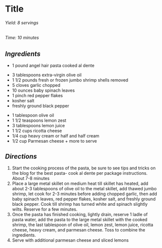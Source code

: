 # Title

######  Yield: 8 servings
######  Time: 10 minutes

##  *Ingredients*
- 1 pound angel hair pasta cooked al dente
<!---->
- 3 tablespoons extra-virgin olive oil
- 1 1/2 pounds fresh or frozen jumbo shrimp shells removed
- 5 cloves garlic chopped
- 10 ounces baby spinach leaves
- 1 pinch red pepper flakes
- kosher salt
- freshly ground black pepper
<!---->
- 1 tablespoon olive oil
- 1 1/2 teaspoons lemon zest
- 3 tablespoons lemon juice
- 1 1/2 cups ricotta cheese
- 1/4 cup heavy cream or half and half cream
- 1/2 cup Parmesan cheese + more to serve
##  *Directions*
1. Start the cooking process of the pasta, be sure to see tips and tricks on the blog for the best pasta- cook al dente per package instructions. About 7-8 minutes
2. Place a large metal skillet on medium heat till skillet has heated, add about 2-3 tablespoons of olive oil to the metal skillet, add thawed jumbo shrimp, let cook for 2-3 minutes before adding chopped garlic, then add baby spinach leaves, red pepper flakes, kosher salt, and freshly ground black pepper. Cook till shrimp has turned white and spinach slightly wilts. Reserve for a few minutes.
3. Once the pasta has finished cooking, lightly drain, reserve 1 ladle of pasta water, add the pasta to the large metal skillet with the cooked shrimp, the last tablespoon of olive oil, lemon zest, lemon juice, ricotta cheese, heavy cream, and parmesan cheese. Toss to combine the ingredients.
4. Serve with additional parmesan cheese and sliced lemons